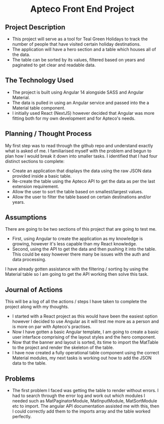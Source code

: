 <h1 align="center">Apteco Front End Project</h1>

## Project Description

- This project will serve as a tool for Teal Green Holidays to track the number of people that have visited certain holiday destinations.
- The application will have a hero section and a table which houses all of the data.
- The table can be sorted by its values, filtered based on years and paginated to get clear and readable data.

## The Technology Used

- The project is built using Angular 14 alongside SASS and Angular Material.
- The data is pulled in using an Angular service and passed into the a Material table component.
- I initially used React (NextJS) however decided that Angular was more fitting both for my own development and for Apteco's needs.

## Planning / Thought Process

My first step was to read through the github repo and understand exactly what is asked of me.
I familiarised myself with the problem and begun to plan how I would break it down into smaller tasks.
I identified that I had four distinct sections to complete:

- Create an application that displays the data using the raw JSON data provided inside a basic table.
- Re-create the table using the Apteco API to get the data as per the last extension requirement.
- Allow the user to sort the table based on smallest/largest values.
- Allow the user to filter the table based on certain destinations and/or years.

## Assumptions

There are going to be two sections of this project that are going to test me.

- First, using Angular to create the application as my knowledge is growing, however it's less capable than my React knowledge.
- Second, using the API to get the data and then pushing it into the table. This could be easy however there many be issues with the auth and data processing.

I have already gotten assistance with the filtering / sorting by using the Material table so I am going to get the API working then solve this task.

## Journal of Actions

This will be a log of all the actions / steps I have taken to complete the project along with my thoughts.

- I started with a React project as this would have been the easiest option however I decided to use Angular as it will test me more as a person and is more on par with Apteco's practises.
- Now I have gotten a basic Angular template, I am going to create a basic user interface comprising of the layout styles and the hero component.
- Now that the banner and layout is sorted, its time to import the MatTable to the project and render the skeleton of the table.
- I have now created a fully operational table component using the correct Material modules, my next tasks is working out how to add the JSON data to the table.

## Problems

- The first problem I faced was getting the table to render without errors. I had to search through the error log and work out which modules I needed such as MatPaginatorModule, MatInputModule, MatSortModule etc to import. The angular API documentation assisted me with this, then I could correctly add them to the imports array and the table worked perfectly.
